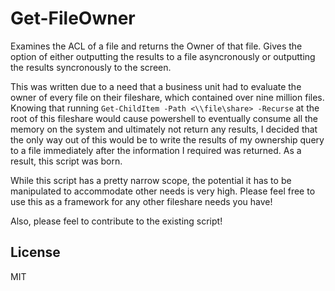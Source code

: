 # Get-FileOwner
Examines the ACL of a file and returns the Owner of that file.  Gives the option of either outputting the results to a file asyncronously or outputting the results syncronously to the screen.

This was written due to a need that a business unit had to evaluate the owner of every file on their fileshare, which contained over nine million files.  Knowing that running ```Get-ChildItem -Path <\\file\share> -Recurse``` at the root of this fileshare would cause powershell to eventually consume all the memory on the system and ultimately not return any results, I decided that the only way out of this would be to write the results of my ownership query to a file immediately after the information I required was returned.  As a result, this script was born.

While this script has a pretty narrow scope, the potential it has to be manipulated to accommodate other needs is very high.  Please feel free to use this as a framework for any other fileshare needs you have!

Also, please feel to contribute to the existing script!

## License

MIT
